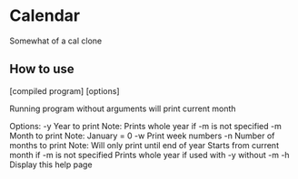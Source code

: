 # Calendar
Somewhat of a cal clone


## How to use

[compiled program] [options]

Running program without arguments will print current month

Options:
    -y <num>       Year to print
                      Note: Prints whole year if -m is not specified
    -m <num>       Month to print
                      Note: January = 0 
    -w             Print week numbers
    -n <num>       Number of months to print
                      Note: Will only print until end of year
                            Starts from current month if -m is not specified
                            Prints whole year if used with -y without -m
    -h             Display this help page
